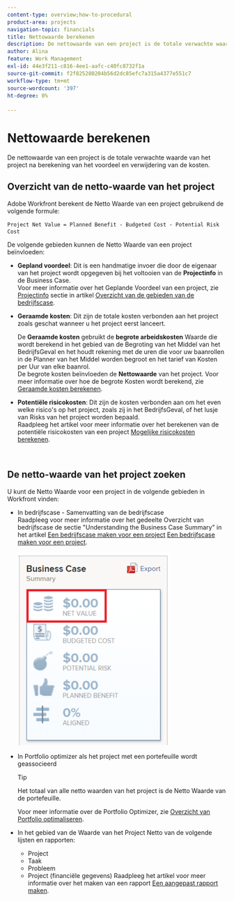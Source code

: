 ```yaml
---
content-type: overview;how-to-procedural
product-area: projects
navigation-topic: financials
title: Nettowaarde berekenen
description: De nettowaarde van een project is de totale verwachte waarde van het project na berekening van het voordeel en verwijdering van de kosten.
author: Alina
feature: Work Management
exl-id: 44e3f211-c816-4ee1-aafc-c40fc8732f1a
source-git-commit: f2f825280204b56d2dc85efc7a315a4377e551c7
workflow-type: tm+mt
source-wordcount: '397'
ht-degree: 0%

---
```


# Nettowaarde berekenen

De nettowaarde van een project is de totale verwachte waarde van het project na berekening van het voordeel en verwijdering van de kosten. 

## Overzicht van de netto-waarde van het project

Adobe Workfront berekent de Netto Waarde van een project gebruikend de volgende formule: 

```
Project Net Value = Planned Benefit - Budgeted Cost - Potential Risk Cost
```

De volgende gebieden kunnen de Netto Waarde van een project beïnvloeden:

* **Gepland voordeel**: Dit is een handmatige invoer die door de eigenaar van het project wordt opgegeven bij het voltooien van de **Projectinfo** in de Business Case.\
   Voor meer informatie over het Geplande Voordeel van een project, zie [Projectinfo](../../../manage-work/projects/define-a-business-case/areas-of-business-case.md#project-info) sectie in artikel [Overzicht van de gebieden van de bedrijfscase](../../../manage-work/projects/define-a-business-case/areas-of-business-case.md).

* **Geraamde kosten**: Dit zijn de totale kosten verbonden aan het project zoals geschat wanneer u het project eerst lanceert.

   De **Geraamde kosten** gebruikt de **begrote arbeidskosten** Waarde die wordt berekend in het gebied van de Begroting van het Middel van het BedrijfsGeval en het houdt rekening met de uren die voor uw baanrollen in de Planner van het Middel worden begroot en het tarief van Kosten per Uur van elke baanrol.\
   De begrote kosten beïnvloeden de **Nettowaarde** van het project. Voor meer informatie over hoe de begrote Kosten wordt berekend, zie [Geraamde kosten berekenen](../../../manage-work/projects/project-finances/budgeted-cost.md).

* **Potentiële risicokosten**: Dit zijn de kosten verbonden aan om het even welke risico&#39;s op het project, zoals zij in het BedrijfsGeval, of het lusje van Risks van het project worden bepaald.\
   Raadpleeg het artikel voor meer informatie over het berekenen van de potentiële risicokosten van een project [Mogelijke risicokosten berekenen](../../../manage-work/projects/project-finances/potential-risk-cost.md).

    

## De netto-waarde van het project zoeken

U kunt de Netto Waarde voor een project in de volgende gebieden in Workfront vinden:

* In bedrijfscase - Samenvatting van de bedrijfscase \
   Raadpleeg voor meer informatie over het gedeelte Overzicht van bedrijfscase de sectie &quot;Understanding the Business Case Summary&quot; in het artikel [Een bedrijfscase maken voor een project](../../../manage-work/projects/define-a-business-case/create-business-case.md) [Een bedrijfscase maken voor een project](../../../manage-work/projects/define-a-business-case/create-business-case.md).

   ![](assets/net-value-on-business-case-summary-highlighted-350x444.png)

* In Portfolio optimizer als het project met een portefeuille wordt geassocieerd

   >[!TIP]
   >
   >Het totaal van alle netto waarden van het project is de Netto Waarde van de portefeuille.

   Voor meer informatie over de Portfolio Optimizer, zie [Overzicht van Portfolio optimaliseren](../../../manage-work/portfolios/portfolio-optimizer/portfolio-optimizer-overview.md).

* In het gebied van de Waarde van het Project Netto van de volgende lijsten en rapporten:

   * Project
   * Taak
   * Probleem
   * Project (financiële gegevens)
   Raadpleeg het artikel voor meer informatie over het maken van een rapport [Een aangepast rapport maken](../../../reports-and-dashboards/reports/creating-and-managing-reports/create-custom-report.md).
